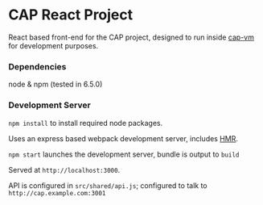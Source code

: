# CAP React Project

React based front-end for the CAP project, designed to run inside [cap-vm](http://github.com/fusor/cap)
for development purposes.

### Dependencies

node & npm (tested in 6.5.0)

### Development Server

`npm install` to install required node packages.

Uses an express based webpack development server, includes [HMR](https://webpack.github.io/docs/hot-module-replacement-with-webpack.html).

`npm start` launches the development server, bundle is output to `build`

Served at `http://localhost:3000`.

API is configured in `src/shared/api.js`; configured to talk to `http://cap.example.com:3001`

